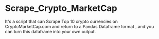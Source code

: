 # Scrape_Crypto_MarketCap
It's a script that can Scrape Top 10 crypto currencies on CryptoMarketCap.com and return to a Pandas Dataframe format , and you can turn this dataframe into your own output.
